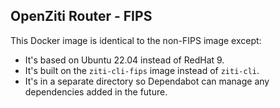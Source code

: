 
## OpenZiti Router - FIPS

This Docker image is identical to the non-FIPS image except:

- It's based on Ubuntu 22.04 instead of RedHat 9.
- It's built on the `ziti-cli-fips` image instead of `ziti-cli`.
- It's in a separate directory so Dependabot can manage any dependencies added in the future.
